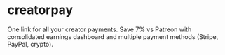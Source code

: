 # creatorpay
One link for all your creator payments. Save 7% vs Patreon with consolidated earnings dashboard and multiple payment methods (Stripe, PayPal, crypto).
